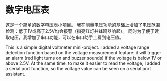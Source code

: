 # 数字电压表
这是一个简单的数字电压表小项目。
我在测量电压功能的基础上增加了电压范围检测：低于1V或高于2.5V均会报警（指亮红灯并蜂鸣器响起）。
同时为了便于读取电压，我增加了串口功能，可以在串口助手上看到电压值。

This is a simple digital voltmeter mini-project. I added a voltage range detection function based on the voltage measurement feature: it will trigger an alarm (red light turns on and buzzer sounds) if the voltage is below 1V or above 2.5V. At the same time, to make it easier to read the voltage, I added a serial port function, so the voltage value can be seen on a serial port assistant.
